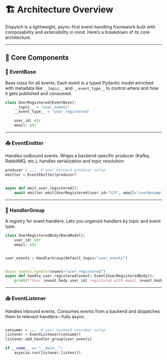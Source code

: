 # 🏗️ Architecture Overview

Dispytch is a lightweight, async-first event-handling framework built with composability and extensibility in mind.
Here’s a breakdown of its core architecture.

---

## 🧩 Core Components

### **🔖 EventBase**

Base class for all events.
Each event is a typed Pydantic model enriched with metadata like `__topic__` and `__event_type__` to control where and
how it gets published and consumed.

```python
class UserRegistered(EventBase):
    __topic__ = "user_events"
    __event_type__ = "user_registered"

    user_id: str
    email: str
```

---

### **📤 EventEmitter**

Handles outbound events.
Wraps a backend-specific producer (Kafka, RabbitMQ, etc.), handles serialization and topic resolution:

```python
producer = ...  # your backend producer setup
emitter = EventEmitter(producer)


async def emit_user_registered():
    await emitter.emit(UserRegistered(user_id="123", email="user@example.com"))
```

---

### **🧠 HandlerGroup**

A registry for event handlers.
Lets you organize handlers by topic and event type.

```python
class UserRegisteredBody(BaseModel):
    user_id: str
    email: str


user_events = HandlerGroup(default_topic="user_events")


@user_events.handler(event="user_registered")
async def handle_user_registered(event: Event[UserRegisteredBody]):
    print(f"User {event.body.user_id} registered with email {event.body.email}")
```

---

### **📥 EventListener**

Handles inbound events.
Consumes events from a backend and dispatches them to relevant handlers—fully async.

```python

consumer = ...  # your backend consumer setup
listener = EventListener(consumer)
listener.add_handler_group(user_events)

if __name__ == "__main__":
    asyncio.run(listener.listen())
```

